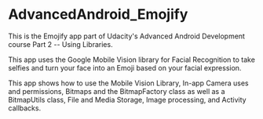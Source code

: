 # AdvancedAndroid_Emojify

This is the Emojify app part of Udacity's Advanced Android Development course Part 2 -- Using Libraries.

This app uses the Google Mobile Vision library for Facial Recognition to take selfies and turn your face into an Emoji based on your facial
expression.

This app shows how to use the Mobile Vision Library, In-app Camera uses and permissions, Bitmaps and the BitmapFactory class as well
as a BitmapUtils class, File and Media Storage,  Image processing, and Activity callbacks.
